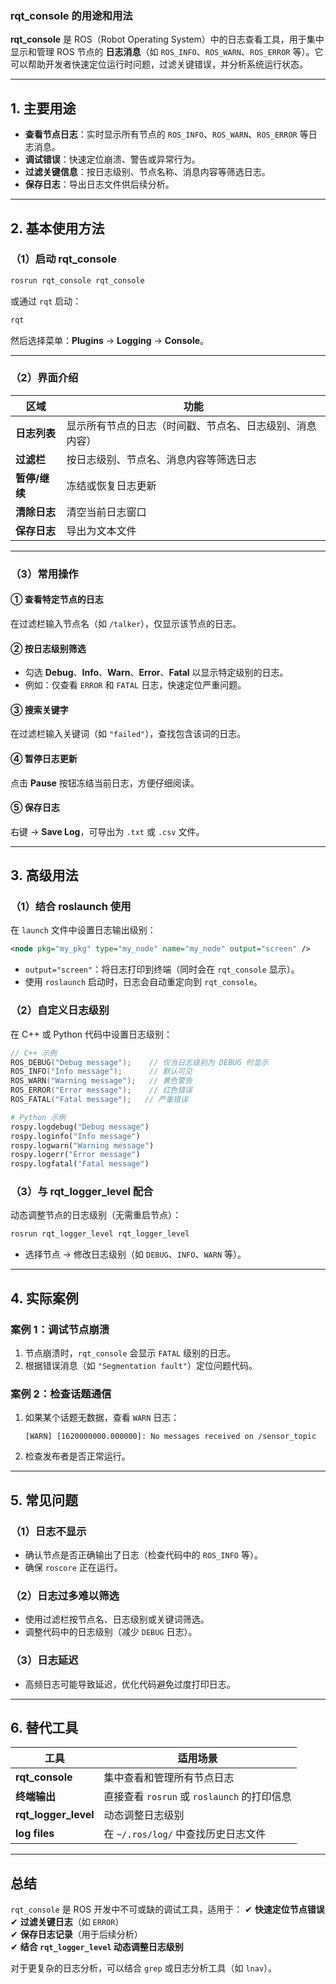 ### **rqt_console 的用途和用法**
**rqt_console** 是 ROS（Robot Operating System）中的日志查看工具，用于集中显示和管理 ROS 节点的 **日志消息**（如 `ROS_INFO`、`ROS_WARN`、`ROS_ERROR` 等）。它可以帮助开发者快速定位运行时问题，过滤关键错误，并分析系统运行状态。

---

## **1. 主要用途**
- **查看节点日志**：实时显示所有节点的 `ROS_INFO`、`ROS_WARN`、`ROS_ERROR` 等日志消息。
- **调试错误**：快速定位崩溃、警告或异常行为。
- **过滤关键信息**：按日志级别、节点名称、消息内容等筛选日志。
- **保存日志**：导出日志文件供后续分析。

---

## **2. 基本使用方法**
### **（1）启动 rqt_console**
```bash
rosrun rqt_console rqt_console
```
或通过 `rqt` 启动：
```bash
rqt
```
然后选择菜单：**Plugins** → **Logging** → **Console**。

---

### **（2）界面介绍**
| 区域 | 功能 |
|------|------|
| **日志列表** | 显示所有节点的日志（时间戳、节点名、日志级别、消息内容） |
| **过滤栏** | 按日志级别、节点名、消息内容等筛选日志 |
| **暂停/继续** | 冻结或恢复日志更新 |
| **清除日志** | 清空当前日志窗口 |
| **保存日志** | 导出为文本文件 |

---

### **（3）常用操作**
#### **① 查看特定节点的日志**
在过滤栏输入节点名（如 `/talker`），仅显示该节点的日志。

#### **② 按日志级别筛选**
- 勾选 **Debug**、**Info**、**Warn**、**Error**、**Fatal** 以显示特定级别的日志。
- 例如：仅查看 `ERROR` 和 `FATAL` 日志，快速定位严重问题。

#### **③ 搜索关键字**
在过滤栏输入关键词（如 `"failed"`），查找包含该词的日志。

#### **④ 暂停日志更新**
点击 **Pause** 按钮冻结当前日志，方便仔细阅读。

#### **⑤ 保存日志**
右键 → **Save Log**，可导出为 `.txt` 或 `.csv` 文件。

---

## **3. 高级用法**
### **（1）结合 roslaunch 使用**
在 `launch` 文件中设置日志输出级别：
```xml
<node pkg="my_pkg" type="my_node" name="my_node" output="screen" />
```
- `output="screen"`：将日志打印到终端（同时会在 `rqt_console` 显示）。
- 使用 `roslaunch` 启动时，日志会自动重定向到 `rqt_console`。

### **（2）自定义日志级别**
在 C++ 或 Python 代码中设置日志级别：
```cpp
// C++ 示例
ROS_DEBUG("Debug message");    // 仅当日志级别为 DEBUG 时显示
ROS_INFO("Info message");      // 默认可见
ROS_WARN("Warning message");   // 黄色警告
ROS_ERROR("Error message");    // 红色错误
ROS_FATAL("Fatal message");   // 严重错误
```

```python
# Python 示例
rospy.logdebug("Debug message")
rospy.loginfo("Info message")
rospy.logwarn("Warning message")
rospy.logerr("Error message")
rospy.logfatal("Fatal message")
```

### **（3）与 rqt_logger_level 配合**
动态调整节点的日志级别（无需重启节点）：
```bash
rosrun rqt_logger_level rqt_logger_level
```
- 选择节点 → 修改日志级别（如 `DEBUG`、`INFO`、`WARN` 等）。

---

## **4. 实际案例**
### **案例 1：调试节点崩溃**
1. 节点崩溃时，`rqt_console` 会显示 `FATAL` 级别的日志。
2. 根据错误消息（如 `"Segmentation fault"`）定位问题代码。

### **案例 2：检查话题通信**
1. 如果某个话题无数据，查看 `WARN` 日志：
   ```
   [WARN] [1620000000.000000]: No messages received on /sensor_topic
   ```
2. 检查发布者是否正常运行。

---

## **5. 常见问题**
### **（1）日志不显示**
- 确认节点是否正确输出了日志（检查代码中的 `ROS_INFO` 等）。
- 确保 `roscore` 正在运行。

### **（2）日志过多难以筛选**
- 使用过滤栏按节点名、日志级别或关键词筛选。
- 调整代码中的日志级别（减少 `DEBUG` 日志）。

### **（3）日志延迟**
- 高频日志可能导致延迟，优化代码避免过度打印日志。

---

## **6. 替代工具**
| 工具 | 适用场景 |
|------|----------|
| **rqt_console** | 集中查看和管理所有节点日志 |
| **终端输出** | 直接查看 `rosrun` 或 `roslaunch` 的打印信息 |
| **rqt_logger_level** | 动态调整日志级别 |
| **log files** | 在 `~/.ros/log/` 中查找历史日志文件 |

---

## **总结**
`rqt_console` 是 ROS 开发中不可或缺的调试工具，适用于：
✔ **快速定位节点错误**  
✔ **过滤关键日志**（如 `ERROR`）  
✔ **保存日志记录**（用于后续分析）  
✔ **结合 `rqt_logger_level` 动态调整日志级别**  

对于更复杂的日志分析，可以结合 `grep` 或日志分析工具（如 `lnav`）。